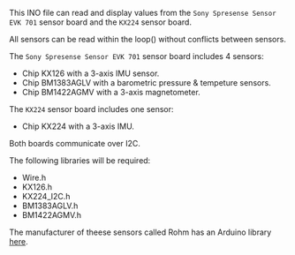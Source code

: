 This INO file can read and display values from the
`Sony Spresense Sensor EVK 701` sensor board and the `KX224` sensor board.

All sensors can be read within the loop() without conflicts between sensors.

The `Sony Spresense Sensor EVK 701` sensor board includes 4 sensors:
* Chip KX126 with a 3-axis IMU sensor.
* Chip BM1383AGLV with a barometric pressure & tempeture sensors.
* Chip BM1422AGMV with a 3-axis magnetometer.

The `KX224` sensor board includes one sensor:
* Chip KX224 with a 3-axis IMU.

Both boards communicate over I2C.

The following libraries will be required:
* Wire.h
* KX126.h
* KX224_I2C.h
* BM1383AGLV.h
* BM1422AGMV.h

The manufacturer of theese sensors called Rohm has an Arduino library [here](https://github.com/RohmSemiconductor/Arduino).
